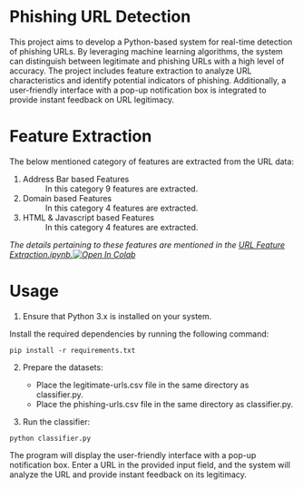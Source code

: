 # Phishing URL Detection
This project aims to develop a Python-based system for real-time detection of phishing URLs. By leveraging machine learning algorithms, the system can distinguish between legitimate and phishing URLs with a high level of accuracy. The project includes feature extraction to analyze URL characteristics and identify potential indicators of phishing. Additionally, a user-friendly interface with a pop-up notification box is integrated to provide instant feedback on URL legitimacy.

# Feature Extraction
The below mentioned category of features are extracted from the URL data:

1.   Address Bar based Features <br>
          &nbsp;&nbsp;&nbsp;&nbsp;&nbsp;&nbsp;&nbsp;&nbsp;&nbsp;&nbsp;In this category 9 features are extracted.
2.   Domain based Features<br>
          &nbsp;&nbsp;&nbsp;&nbsp;&nbsp;&nbsp;&nbsp;&nbsp;&nbsp;&nbsp;In this category 4 features are extracted.
3.   HTML & Javascript based Features<br>
          &nbsp;&nbsp;&nbsp;&nbsp;&nbsp;&nbsp;&nbsp;&nbsp;&nbsp;&nbsp;In this category 4 features are extracted.

*The details pertaining to these features are mentioned in the [URL Feature Extraction.ipynb.](https://github.com/shreyagopal/Phishing-Website-Detection-by-Machine-Learning-Techniques/blob/master/URL%20Feature%20Extraction.ipynb)[![Open In Colab](https://colab.research.google.com/assets/colab-badge.svg)](https://colab.research.google.com/github/shreyagopal/Phishing-Website-Detection-by-Machine-Learning-Techniques/blob/master/URL%20Feature%20Extraction.ipynb)*

# Usage
1. Ensure that Python 3.x is installed on your system.

Install the required dependencies by running the following command:

``` pip install -r requirements.txt ```

2. Prepare the datasets:

    -   Place the legitimate-urls.csv file in the same directory as classifier.py.
    -    Place the phishing-urls.csv file in the same directory as classifier.py.
    
3. Run the classifier:
   
``` python classifier.py ```

The program will display the user-friendly interface with a pop-up notification box.
Enter a URL in the provided input field, and the system will analyze the URL and provide instant feedback on its legitimacy.

